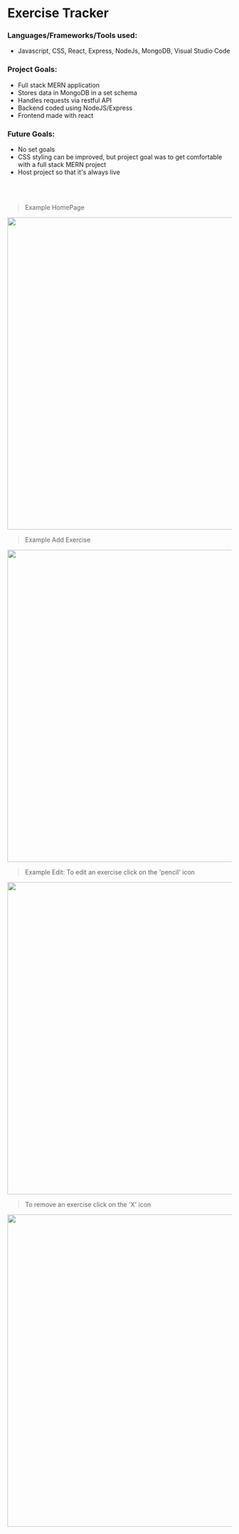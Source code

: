 # Exercise Tracker


### Languages/Frameworks/Tools used:

- Javascript, CSS, React, Express, NodeJs, MongoDB, Visual Studio Code

<h3>Project Goals:</h3>
<ul>
  <li> Full stack MERN application </li>
  <li> Stores data in MongoDB in a set schema </li>
  <li> Handles requests via restful API </li>
  <li> Backend coded using NodeJS/Express </li>
  <li> Frontend made with react </li>
</ul>

<h3> Future Goals: </h3>
<ul>
  <li> No set goals </li>
  <li> CSS styling can be improved, but project goal was to get comfortable with a full stack MERN project </li>
  <li> Host project so that it's always live </li>
</ul>
<br />
<br />

> Example HomePage
<img src="https://user-images.githubusercontent.com/51865580/180842338-459b3bd5-4f5a-47f6-808c-4e8c7034dd97.png" width="750" height="700"/>


> Example Add Exercise
<img src="https://user-images.githubusercontent.com/51865580/180842357-ba0587dd-1fe8-49f4-be89-b229fc38b314.png" width="750" height="700"/>


> Example Edit:
> To edit an exercise click on the 'pencil' icon
<img src="https://user-images.githubusercontent.com/51865580/180842349-55ae3bb6-26d2-4bab-8479-4ac084e921d7.png" width="750" height="700"/>

> To remove an exercise click on the 'X' icon
<img src="https://user-images.githubusercontent.com/51865580/180844715-17d3010a-0ac8-4cc1-b580-dba7c9d8b0b8.png" width="750" height="700"/>

